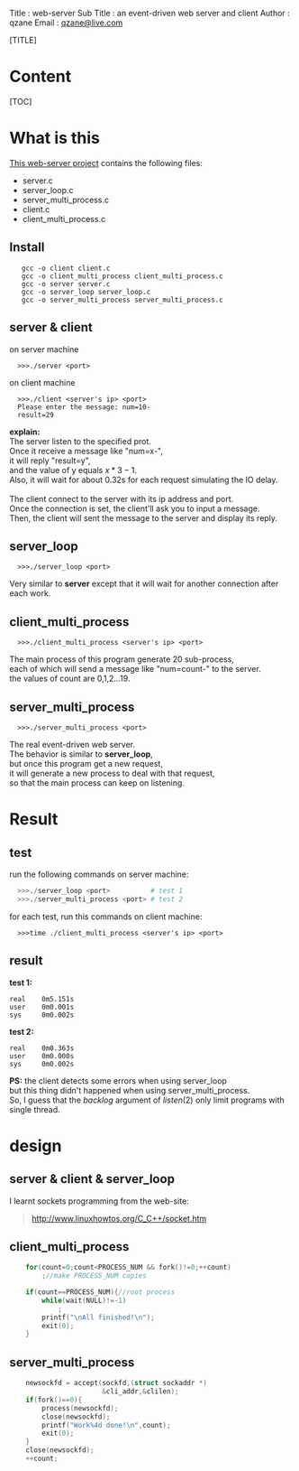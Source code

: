 Title         : web-server
Sub Title     : an event-driven web server and client
Author        : qzane
Email         : qzane@live.com

[TITLE]

# Content

[TOC]

# What is this

[This web-server project] contains the following files:

* server.c
* server_loop.c
* server_multi_process.c
* client.c
* client_multi_process.c

[This web-server project]: http://github.com/qzane/web-server
## Install

```
   gcc -o client client.c
   gcc -o client_multi_process client_multi_process.c
   gcc -o server server.c
   gcc -o server_loop server_loop.c
   gcc -o server_multi_process server_multi_process.c
```

## server & client

on server machine

```
  >>>./server <port>
```
on client machine

```
  >>>./client <server's ip> <port>
  Please enter the message: num=10-
  result=29
```
__explain:<br>__
The server listen to the specified prot.<br>
Once it receive a message like "num=x-",<br>
it will reply  "result=y",<br>
and the value of y equals  $x*3-1$.<br>
Also, it will wait for about 0.32s for each request simulating the IO delay.
<br><br>
The client connect to the server with its ip address and port.<br>
Once the connection is set, the client'll ask you to input a message.<br>
Then, the client will sent the message to the server and display its reply.

## server_loop

```
  >>>./server_loop <port>
```

Very similar to __server__ except that it will wait for another connection after each work.

## client_multi_process

```
  >>>./client_multi_process <server's ip> <port>
```

The main process of this program generate 20 sub-process,<br>
each of which will send a message like "num=count-" to the server.<br>
the values of count are 0,1,2...19.
 

## server_multi_process

```
  >>>./server_multi_process <port>
```
The real event-driven web server.<br>
The  behavior is similar to __server_loop__,<br>
but once this program get a new request,<br>
it will generate a new process to deal with that request,<br>
so that the main process can keep on listening.

# Result

## test
run the following commands on server machine:
``` python
  >>>./server_loop <port>          # test 1
  >>>./server_multi_process <port> # test 2
```
for each test, run this commands on client machine:

```
  >>>time ./client_multi_process <server's ip> <port>
```

## result
__test 1:__
```
real    0m5.151s
user    0m0.001s
sys     0m0.002s
```
__test 2:__
```
real    0m0.363s
user    0m0.000s
sys     0m0.002s
```

__PS:__ the client detects some errors when using server_loop <br>
but this thing didn't happened when using server_multi_process.<br>
So, I guess that the $backlog$ argument of $listen(2)$ only limit
programs with single thread.


# design

## server & client & server_loop
I learnt sockets programming from the web-site:
>http://www.linuxhowtos.org/C_C++/socket.htm

## client_multi_process

``` cpp
    for(count=0;count<PROCESS_NUM && fork()!=0;++count)
        ;//make PROCESS_NUM copies

    if(count==PROCESS_NUM){//root process
        while(wait(NULL)!=-1)
            ;
        printf("\nAll finished!\n");
        exit(0);
    }
```

## server_multi_process

``` cpp
    newsockfd = accept(sockfd,(struct sockaddr *) 
                       &cli_addr,&clilen);
    if(fork()==0){
        process(newsockfd);       
        close(newsockfd);
        printf("Work%4d done!\n",count);
        exit(0);
    }
    close(newsockfd);
    ++count;
```